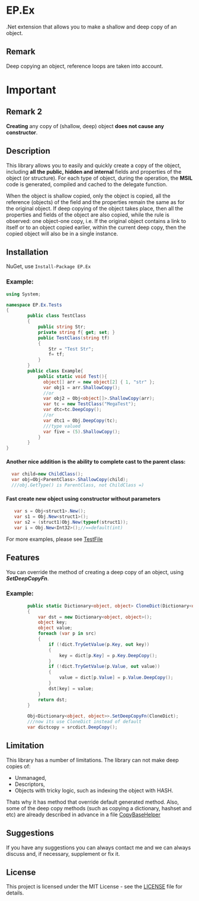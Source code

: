 # EP.Ex
.Net extension that allows you to make a shallow and deep copy of an object.

## Remark
Deep copying an object, reference loops are taken into account.

# Important
## Remark 2
**Creating** any copy of (shallow, deep) object **does not cause any constructor**.

## Description
This library allows you to easily and quickly create a copy of the object, including **all the public, hidden and internal** fields and properties of the object (or structure).
For each type of object, during the operation, the **MSIL** code is generated, compiled and cached to the delegate function.

When the object is shallow copied, only the object is copied, all the reference (objects) of the field and the properties remain the same as for the original object. 
If deep copying of the object takes place, then all the properties and fields of the object are also copied, while the rule is observed: one object-one copy, i.e. If the original object contains a link to itself or to an object copied earlier, within the current deep copy, then the copied object will also be in a single instance.

## Installation
NuGet, use
`Install-Package EP.Ex`

### Example:
```csharp
using System;

namespace EP.Ex.Tests
{
        public class TestClass
        {
            public string Str;
            private string f{ get; set; }
            public TestClass(string tf)
            {
                Str = "Test Str";
                f= tf;
            }
        }
        public class Example{
            public static void Test(){
              object[] arr = new object[2] { 1, "str" };
              var obj1 = arr.ShallowCopy();
              //or
              var obj2 = Obj<object[]>.ShallowCopy(arr);
              var tc = new TestClass("MegaTest");
              var dtc=tc.DeepCopy();
              //or
              var dtc1 = Obj.DeepCopy(tc);
              ///type valued
              var five = (5).ShallowCopy();
            }
        }
}
```  

#### Another nice addition is the ability to complete cast to the parent class:
```csharp
  var child=new ChildClass();
  var obj=Obj<ParentClass>.ShallowCopy(child);
  ///obj.GetType() is ParentClass, not ChildClass =)
```  
#### Fast create new object using constructor without parameters
```csharp
   var s = Obj<struct1>.New();
   var s1 = Obj.New<struct1>();
   var s2 = (struct1)Obj.New(typeof(struct1));
   var i = Obj.New<Int32>();//==default(int)
```

For more examples, please see [TestFile](EP.Ex.Tests/ObjTests.cs)
## Features

You can override the method of creating a deep copy of an object, using **_SetDeepCopyFn_**.

### Example:
```csharp
        public static Dictionary<object, object> CloneDict(Dictionary<object, object> src, Dictionary<object, object> dict)
        {
            var dst = new Dictionary<object, object>();
            object key;
            object value;
            foreach (var p in src)
            {
                if (!dict.TryGetValue(p.Key, out key))
                {
                    key = dict[p.Key] = p.Key.DeepCopy();
                }
                if (!dict.TryGetValue(p.Value, out value))
                {
                    value = dict[p.Value] = p.Value.DeepCopy();
                }
                dst[key] = value;
            }
            return dst;
        }
        
        Obj<Dictionary<object, object>>.SetDeepCopyFn(CloneDict);
        ///now its use CloneDict instead of default
        var dictcopy = srcdict.DeepCopy();
```  
## Limitation
This library has a number of limitations.
The library can not make deep copies of:
* Unmanaged,
* Descriptors,
* Objects with tricky logic, such as indexing the object with HASH.

Thats why it has method that override default generated method.
Also, some of the deep copy methods (such as copying a dictionary, hashset and etc) are already described in advance in a file [CopyBaseHelper](EP.Ex/CopyBaseHelper.cs)

## Suggestions
If you have any suggestions you can always contact me and we can always discuss and, if necessary, supplement or fix it.

## License

This project is licensed under the MIT License - see the [LICENSE](LICENSE) file for details.
